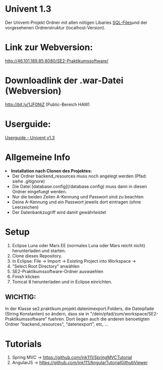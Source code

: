 # Univent 1.3

Der Univent-Projekt Ordner mit allen nötigen Libaries [SQL-Files](/SQL)und der vorgesehenen Ordnerstruktur (localhost-Version).

Link zur Webversion:
====================
http://46.101.189.85:8080/SE2-Praktikumssoftware/

Downloadlink der .war-Datei (Webversion)
========================================

http://bit.ly/1JF0NjZ (Public-Bereich HAW)

Userguide:
====================
[Userguide - Univent v1.3](/Univent-Userguide.pdf)


Allgemeine Info
===============
<li><strong>Installation nach Clonen des Projektes:</strong>
 <ul>
  <li>Der Ordner backend_resources muss noch angelegt werden (Pfad: siehe .gitignore)</li>
  <li>Die Datei [database.config](/database.config) muss dann in diesen Ordner eingefuegt werden.</li>
  <li>Nur die beiden Zeilen A-Kennung und Passwort sind zu beachten</li>
  <li>Deine A-Kennung und ein Passwort jeweils dort eintragen (ohne Leerzeichen)
<li>Der Datenbankzugriff wird damit gewährleistet</li>
 </ul>
</li>


Setup
=====
1.  Eclipse Luna oder Mars EE (normales Luna oder Mars reicht nicht) 	herunterladen und starten.
2.  Clone dieses Repository.
3.  In Eclipse: File -> Import -> Existing Project into Workspace -> 
4.  "Select Root Directory" anwählen
5.  SE2-Praktikumssoftware-Ordner auswaehlen
6.  Finish klicken
7.  Tomcat 8 herunterladen und in Eclipse einrichten.

WICHTIG:
--------
In der Klasse se2.praktikum.projekt.datenimexport.Folders, die Dateipfade (String Konstanten) so ändern, dass sie in "/dein/pfad/zum/workspace/SE2-Praktikumssoftware" fuehren. Dort liegen auch die anderen benoetigten Ordner "backend_resources", "datenexport", etc, ...

Tutorials
=========
1.  Spring MVC -> https://github.com/jnk111/SpringMVCTutorial
2.  AngularJS -> https://github.com/jnk111/AngularTutorialGithubViewer


